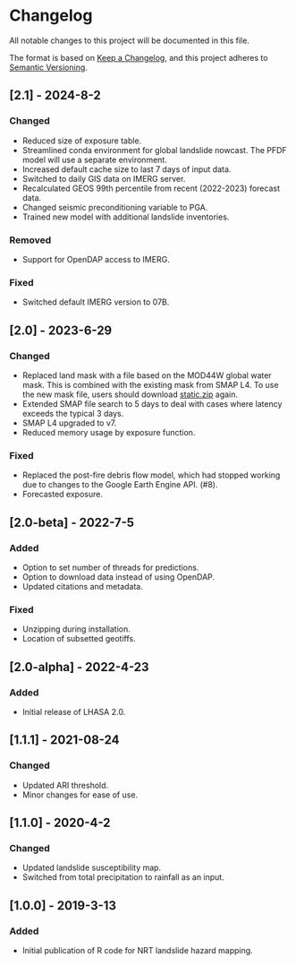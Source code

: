 # Changelog

All notable changes to this project will be documented in this file.

The format is based on [Keep a Changelog](https://keepachangelog.com/en/1.1.0/),
and this project adheres to [Semantic Versioning](https://semver.org/spec/v2.0.0.html).

## [2.1] - 2024-8-2

### Changed

- Reduced size of exposure table.
- Streamlined conda environment for global landslide nowcast. The PFDF model will use a separate environment.
- Increased default cache size to last 7 days of input data.
- Switched to daily GIS data on IMERG server.
- Recalculated GEOS 99th percentile from recent (2022-2023) forecast data.
- Changed seismic preconditioning variable to PGA.
- Trained new model with additional landslide inventories.

### Removed
- Support for OpenDAP access to IMERG.

### Fixed

- Switched default IMERG version to 07B.

## [2.0] - 2023-6-29

### Changed

- Replaced land mask with a file based on the MOD44W global water mask. This is combined with the existing mask from SMAP L4. To use the new mask file, users should download [static.zip](https://gpm.nasa.gov/sites/default/files/data/landslides/static.zip) again.
- Extended SMAP file search to 5 days to deal with cases where latency exceeds the typical 3 days.
- SMAP L4 upgraded to v7.
- Reduced memory usage by exposure function.

### Fixed

- Replaced the post-fire debris flow model, which had stopped working due to changes to the Google Earth Engine API. (#8).
- Forecasted exposure.

## [2.0-beta] - 2022-7-5

### Added

- Option to set number of threads for predictions.
- Option to download data instead of using OpenDAP.
- Updated citations and metadata.

### Fixed

- Unzipping during installation.
- Location of subsetted geotiffs.

## [2.0-alpha] - 2022-4-23

### Added

- Initial release of LHASA 2.0.

## [1.1.1] - 2021-08-24

### Changed

- Updated ARI threshold.
- Minor changes for ease of use.

## [1.1.0] - 2020-4-2

### Changed

- Updated landslide susceptibility map.
- Switched from total precipitation to rainfall as an input.

## [1.0.0] - 2019-3-13

### Added

- Initial publication of R code for NRT landslide hazard mapping.
